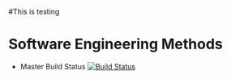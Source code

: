 #This is testing
# Software Engineering Methods

- Master Build Status [![Build Status](https://travis-ci.org/moemyintaungmoe/sem.svg?branch=master)](https://travis-ci.org/moemyintaungmoe/sem)